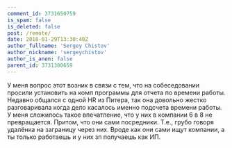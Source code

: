 ```yaml
---
comment_id: 3731650759
is_spam: false
is_deleted: false
post: /remote/
date: 2018-01-29T13:30:40Z
author_fullname: 'Sergey Chistov'
author_nickname: 'sergeychistov'
author_is_anon: false
parent_id: 3731380659
---
```


<p>У меня вопрос этот возник в связи с тем, что на собеседовании просили установить на комп программы для отчета по времени работы. Недавно общался с одной HR из Питера, так она довольно жестко разговаривала когда дело касалось именно подсчета времени работы. У меня сложилось такое впечатление, что у них в компании 6 в 8 не превращается. Притом, что они сами посредники. Т.е., грубо говоря удалёнка на заграницу через них. Вроде как они сами ищут компании, а ты только работаешь и у них зп получаешь как ИП.</p>
